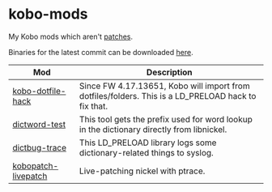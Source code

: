 # kobo-mods
My Kobo mods which aren't [patches](https://github.com/geek1011/kobopatch-patches/releases/latest).

Binaries for the latest commit can be downloaded [here](https://ci.appveyor.com/project/pgaskin/kobo-mods/build/artifacts).

| Mod | Description |
| --- | --- |
| [kobo-dotfile-hack](./kobo-dotfile-hack) | Since FW 4.17.13651, Kobo will import from dotfiles/folders. This is a LD_PRELOAD hack to fix that. |
| [dictword-test](./dictword-test) | This tool gets the prefix used for word lookup in the dictionary directly from libnickel. |
| [dictbug-trace](./dictbug-trace) | This LD_PRELOAD library logs some dictionary-related things to syslog. |
| [kobopatch-livepatch](./kobopatch-livepatch) | Live-patching nickel with ptrace. |
